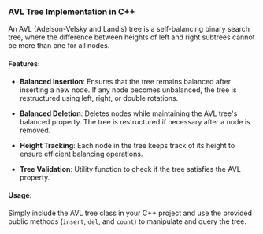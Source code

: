 

### AVL Tree Implementation in C++

An AVL (Adelson-Velsky and Landis) tree is a self-balancing binary search tree, where the difference between heights of left and right subtrees cannot be more than one for all nodes.

#### Features:
- **Balanced Insertion**: Ensures that the tree remains balanced after inserting a new node. If any node becomes unbalanced, the tree is restructured using left, right, or double rotations.
  
- **Balanced Deletion**: Deletes nodes while maintaining the AVL tree's balanced property. The tree is restructured if necessary after a node is removed.
  
- **Height Tracking**: Each node in the tree keeps track of its height to ensure efficient balancing operations.
  
- **Tree Validation**: Utility function to check if the tree satisfies the AVL property.

#### Usage:
Simply include the AVL tree class in your C++ project and use the provided public methods (`insert`, `del`, and `count`) to manipulate and query the tree.

